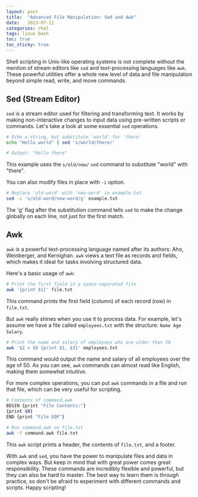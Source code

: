 ```yaml
---
layout: post
title:  "Advanced File Manipulation: Sed and Awk"
date:   2023-07-12
categories: rhel
tags: linux bash
toc: true
toc_sticky: true
---
```


Shell scripting in Unix-like operating systems is not complete without the mention of stream editors like `sed` and text-processing languages like `awk`. These powerful utilities offer a whole new level of data and file manipulation beyond simple read, write, and move commands.

## Sed (Stream Editor)

`sed` is a stream editor used for filtering and transforming text. It works by making non-interactive changes to input data using pre-written scripts or commands. Let's take a look at some essential `sed` operations.

```bash
# Echo a string, but substitute 'world' for 'there'
echo "Hello world" | sed 's/world/there/'

# Output: "Hello there"
```

This example uses the `s/old/new/` `sed` command to substitute "world" with "there".

You can also modify files in place with `-i` option.

```bash
# Replace 'old-word' with 'new-word' in example.txt
sed -i 's/old-word/new-word/g' example.txt
```

The 'g' flag after the substitution command tells `sed` to make the change globally on each line, not just for the first match.

## Awk

`awk` is a powerful text-processing language named after its authors: Aho, Weinberger, and Kernighan. `awk` views a text file as records and fields, which makes it ideal for tasks involving structured data. 

Here's a basic usage of `awk`:

```bash
# Print the first field in a space-separated file
awk '{print $1}' file.txt
```

This command prints the first field (column) of each record (row) in `file.txt`.

But `awk` really shines when you use it to process data. For example, let's assume we have a file called `employees.txt` with the structure: `Name Age Salary`.

```bash
# Print the name and salary of employees who are older than 50
awk '$2 > 50 {print $1, $3}' employees.txt
```

This command would output the name and salary of all employees over the age of 50. As you can see, `awk` commands can almost read like English, making them somewhat intuitive.

For more complex operations, you can put `awk` commands in a file and run that file, which can be very useful for scripting.

```bash
# Contents of command.awk
BEGIN {print "File Contents:"}
{print $0}
END {print "File EOF"}

# Run command.awk on file.txt
awk -f command.awk file.txt
```

This `awk` script prints a header, the contents of `file.txt`, and a footer.

With `awk` and `sed`, you have the power to manipulate files and data in complex ways. But keep in mind that with great power comes great responsibility. These commands are incredibly flexible and powerful, but they can also be hard to master. The best way to learn them is through practice, so don't be afraid to experiment with different commands and scripts. Happy scripting!
